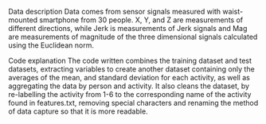 Data description
Data comes from sensor signals measured with waist-mounted smartphone from 30 people. X, Y, and Z are measurements of different directions, while Jerk is measurements of Jerk signals and Mag are measurements of magnitude of the three dimensional signals calculated using the Euclidean norm.

Code explanation
The code written combines the training dataset and test datasets, extracting variables to create another dataset containing only the averages of the mean, and standard deviation for each activity, as well as aggregating the data by person and activity.
It also cleans the dataset, by re-labelling the activity from 1-6 to the corresponding name of the activity found in features.txt, removing special characters and renaming the method of data capture so that it is more readable.

